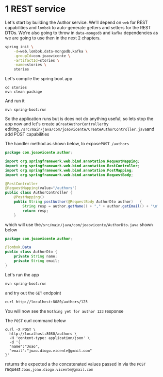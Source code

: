 # 1 REST service

Let's start by building the Author service. We'll depend on `web` for REST capabilities and `lombok` to auto-generate getters and setters for the REST DTOs. We're also going to throw in `data-mongodb` and `kafka` dependencies as we are going to use then in the next 2 chapters.

```bash
spring init \
    -d=web,lombok,data-mongodb,kafka \
    -groupId=com.joaovicente \
    -artifactId=stories \
    -name=stories \
    stories
```

Let's compile the spring boot app

```
cd stories
mvn clean package
```

And run it

```
mvn spring-boot:run
```

So the application runs but is does not do anything useful, so lets stop the app now and let's create a`CreatAuthorController`by editing`./src/main/java/com/joaovicente/CreateAuthorController.java`and add  POST capabilities

The handler method as shown below, to expose`POST /authors`

```java
package com.joaovicente.author;

import org.springframework.web.bind.annotation.RequestMapping;
import org.springframework.web.bind.annotation.RestController;
import org.springframework.web.bind.annotation.PostMapping;
import org.springframework.web.bind.annotation.RequestBody;

@RestController
@RequestMapping(value="/authors")
public class AuthorController {
    @PostMapping()
    public String postAuthor(@RequestBody AuthorDto author)   {    
        String resp = author.getName() + "," + author.getEmail() + "\n";
        return resp;
    }
```

which will use the`/src/main/java/com/joaovicente/AuthorDto.java` shown below

```java
package com.joaovicente.author;

@lombok.Data
public class AuthorDto {
    private String name;
    private String email;
}
```

Let's run the app

```bash
mvn spring-boot:run
```

and try out the `GET` endpoint

```bash
curl http://localhost:8080/authors/123
```

You will now see the `Nothing yet for author 123` response

The  `POST` curl command below

```
curl -X POST \
  http://localhost:8080/authors \
  -H 'content-type: application/json' \
  -d '{
  "name":"Joao",
  "email":"joao.diogo.vicente@gmail.com"
}'
```

returns the expected a the concatenated values passed in via the `POST` request `Joao,joao.diogo.vicente@gmail.com`

